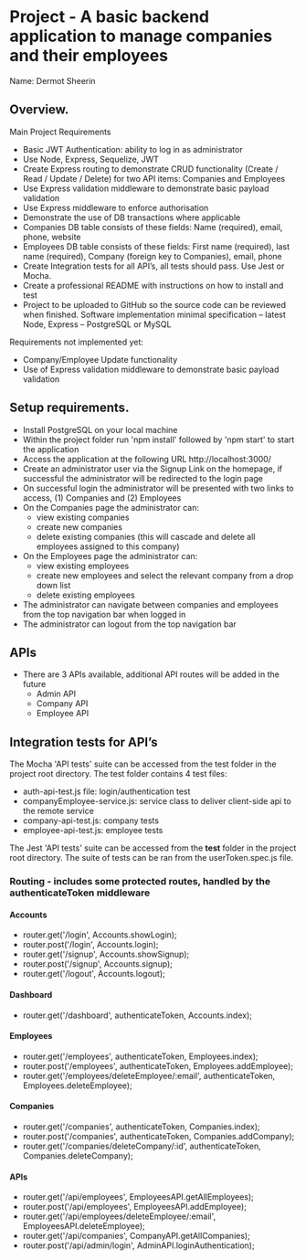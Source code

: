 # Project - A basic backend application to manage companies and their employees

Name: Dermot Sheerin

## Overview.
Main Project Requirements
 + Basic JWT Authentication: ability to log in as administrator
 + Use Node, Express, Sequelize, JWT
 + Create Express routing to demonstrate CRUD functionality (Create / Read / Update / Delete) for two API items: Companies and Employees 
 + Use Express validation middleware to demonstrate basic payload validation
 + Use Express middleware to enforce authorisation
 + Demonstrate the use of DB transactions where applicable  
 + Companies DB table consists of these fields: Name (required), email, phone, website
 + Employees DB table consists of these fields: First name (required), last name (required), Company (foreign key to Companies), email, phone
 + Create Integration tests for all API’s, all tests should pass. Use Jest or Mocha.
 + Create a professional README with instructions on how to install and test
 + Project to be uploaded to GitHub so the source code can be reviewed when finished.
Software implementation minimal specification – latest Node, Express – PostgreSQL or MySQL

Requirements not implemented yet: 
 + Company/Employee Update functionality
 + Use of Express validation middleware to demonstrate basic payload validation


## Setup requirements.
 + Install PostgreSQL on your local machine
 + Within the project folder run 'npm install' followed by 'npm start' to start the application
 + Access the application at the following URL http://localhost:3000/ 
 + Create an administrator user via the Signup Link on the homepage, if successful the administrator will be redirected to the login page
 + On successful login the administrator will be presented with two links to access, (1) Companies and (2) Employees
 + On the Companies page the administrator can: 
   - view existing companies
   - create new companies
   - delete existing companies (this will cascade and delete all employees assigned to this company)
 + On the Employees page the administrator can: 
   - view existing employees
   - create new employees and select the relevant company from a drop down list
   - delete existing employees
 + The administrator can navigate between companies and employees from the top navigation bar when logged in
 + The administrator can logout from the top navigation bar


## APIs
 + There are 3 APIs available, additional API routes will be added in the future
   - Admin API
   - Company API
   - Employee API

## Integration tests for API’s
The Mocha 'API tests' suite can be accessed from the test folder in the project root directory. The test folder contains 4 test files:
 - auth-api-test.js file: login/authentication test
 - companyEmployee-service.js: service class to deliver client-side api to the remote service
 - company-api-test.js: company tests
 - employee-api-test.js: employee tests
 
The Jest 'API tests' suite can be accessed from the __test__ folder in the project root directory. The suite of tests can be ran from the userToken.spec.js file.

### Routing - includes some protected routes, handled by the authenticateToken middleware

#### Accounts
- router.get('/login', Accounts.showLogin);
- router.post('/login', Accounts.login);
- router.get('/signup', Accounts.showSignup);
- router.post('/signup', Accounts.signup);
- router.get('/logout', Accounts.logout);

#### Dashboard
- router.get('/dashboard', authenticateToken, Accounts.index);

#### Employees 
- router.get('/employees', authenticateToken, Employees.index);
- router.post('/employees', authenticateToken, Employees.addEmployee);
- router.get('/employees/deleteEmployee/:email', authenticateToken, Employees.deleteEmployee);

#### Companies 
- router.get('/companies', authenticateToken, Companies.index);
- router.post('/companies', authenticateToken, Companies.addCompany);
- router.get('/companies/deleteCompany/:id', authenticateToken, Companies.deleteCompany);

#### APIs
- router.get('/api/employees', EmployeesAPI.getAllEmployees);
- router.post('/api/employees', EmployeesAPI.addEmployee);
- router.get('/api/employees/deleteEmployee/:email', EmployeesAPI.deleteEmployee);
- router.get('/api/companies', CompanyAPI.getAllCompanies);
- router.post('/api/admin/login', AdminAPI.loginAuthentication);